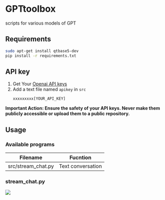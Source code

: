 # GPTtoolbox
scripts for various models of GPT

## Requirements
```bash
sudo apt-get install qtbase5-dev
pip install -r requirements.txt
```

## API key
1. Get Your [Openai API keys](https://platform.openai.com/account/api-keys)
2. Add a text file named `apikey` in `src`
    ```
    xxxxxxxxx[YOUR_API_KEY]
    ```

**Important Action: Ensure the safety of your API keys. Never make them publicly accessible or upload them to a public repository.**

## Usage
### Available programs
|Filename|Fucntion|
|--|--|
|src/stream_chat.py| Text conversation|

### stream_chat.py
![](demo/stream_chat.png")